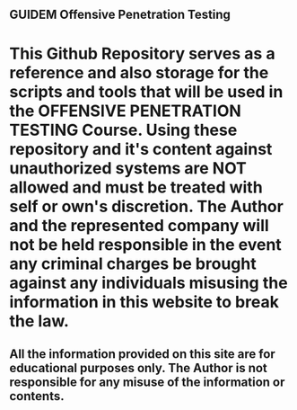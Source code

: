 ## GUIDEM Offensive Penetration Testing


# This Github Repository serves as a reference and also storage for the scripts and tools that will be used in the OFFENSIVE PENETRATION TESTING Course. Using these repository and it's content against unauthorized systems are NOT allowed and must be treated with self or own's discretion. The Author and the represented company  will not be held responsible in the event any criminal charges be brought against any individuals misusing the information in this website to break the law.

## All the information provided on this site are for educational purposes only. The Author is not responsible for any misuse of the information or contents.
